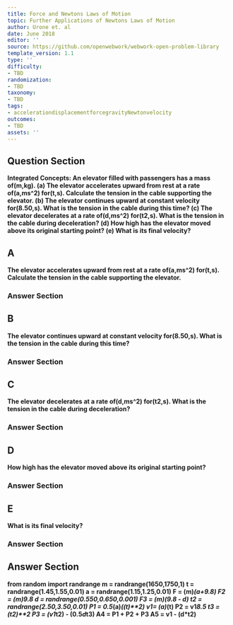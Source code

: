 ```yaml
---
title: Force and Newtons Laws of Motion
topic: Further Applications of Newtons Laws of Motion
author: Urone et. al
date: June 2018
editor: ''
source: https://github.com/openwebwork/webwork-open-problem-library
template_version: 1.1
type: ''
difficulty:
- TBD
randomization:
- TBD
taxonomy:
- TBD
tags:
- accelerationdisplacementforcegravityNewtonvelocity
outcomes:
- TBD
assets: ''
---
```


## Question Section 

<b>Integrated Concepts:<b> An elevator filled with passengers has a mass of(m,kg). 
(a) The elevator accelerates upward from rest at a rate of(a,ms^2) for(t,s). Calculate the tension in the cable supporting the elevator. 
(b) The elevator continues upward at constant velocity for(8.50,s). What is the tension in the cable during this time? 
(c) The elevator decelerates at a rate of(d,ms^2) for(t2,s). What is the tension in the cable during deceleration? 
(d) How high has the elevator moved above its original starting point?
(e) What is its final velocity?

## A
The elevator accelerates upward from rest at a rate of(a,ms^2) for(t,s). Calculate the tension in the cable supporting the elevator. 
### Answer Section
## B
The elevator continues upward at constant velocity for(8.50,s). What is the tension in the cable during this time? 
### Answer Section
## C
The elevator decelerates at a rate of(d,ms^2) for(t2,s). What is the tension in the cable during deceleration? 
### Answer Section
## D
How high has the elevator moved above its original starting point?
### Answer Section
## E
What is its final velocity?
### Answer Section


## Answer Section

from random import randrange
m = randrange(1650,1750,1)
t = randrange(1.45,1.55,0.01)
a = randrange(1.15,1.25,0.01)
F = (m)*(a+9.8)
F2 = (m)*9.8
d = randrange(0.550,0.650,0.001)
F3 = (m)*(9.8 - d)
t2 = randrange(2.50,3.50,0.01)
P1 = 0.5*(a)*((t)**2)
v1= (a)*(t)
P2 = v1*8.5
t3 = (t2)**2
P3 = (v1*t2) - (0.5*d*t3)
A4 = P1 + P2 + P3
A5 = v1 - (d*t2)